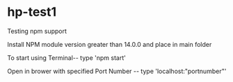 # hp-test1
Testing npm support 

Install NPM module version greater than 14.0.0 and place in main folder

To start using Terminal--
type 'npm start'

Open in brower with specified Port Number --
type 'localhost:"portnumber"'
